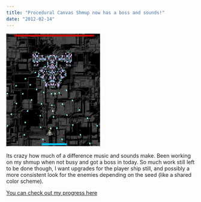 ```yaml
---
title: "Procedural Canvas Shmup now has a boss and sounds!"
date: "2012-02-14"
---
```


[![](images/shmupboss-250x300.png "shmupboss")](http://www.somethinghitme.com/wp-content/uploads/2012/02/shmupboss.png)

Its crazy how much of a difference music and sounds make. Been working on my shmup when not busy and got a boss in today. So much work still left to be done though, I want upgrades for the player ship still, and possibly a more consistent look for the enemies depending on the seed (like a shared color scheme).

[You can check out my progress here](http://www.somethinghitme.com/pprojects/shump/)
